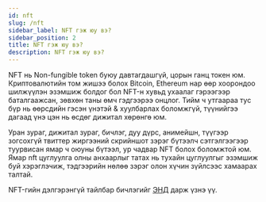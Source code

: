 ```yaml
---
id: nft
slug: /nft
sidebar_label: NFT гэж юу вэ?
sidebar_position: 2
title: NFT гэж юу вэ?
description: NFT гэж юу вэ?
---
```

NFT нь Non-fungible token буюу давтагдашгүй, цорын ганц токен юм. Криптовалютийн том жишээ болох  Bitcoin, Ethereum нар өөр хоорондоо шилжүүлэн эзэмшиж болдог бол NFT-н хувьд ухаалаг гэрээгээр баталгаажсан, зөвхөн таны өмч гэдгээрээ онцлог. Тийм ч утгаараа тус бүр нь өөрсдийн гэсэн үнэтэй & хуулбарлах боломжгүй, түүнийгээ дагаад үнэ цэн нь өсдөг дижитал хөрөнгө юм.

Уран зураг, дижитал зураг, бичлэг, дуу дүрс, анимейшн, түүгээр зогсохгүй твиттер жиргээний скрийншот зэрэг бүтээлч сэтгэлгээгээр туурвисан ямар ч оюуны бүтээл, ур чадвар NFT болох боломжтой юм. Ямар nft цуглуулга олны анхаарлыг татах нь тухайн цуглуулгыг эзэмшиж буй хэрэглэчиж, тэдгээрийн нөлөө зэрэг олон хүчин зүйлсээс хамаарах талтай.

NFT-гийн  дэлгэрэнгүй тайлбар бичлэгийг [ЭНД](https://www.youtube.com) дарж үзнэ үү. 

